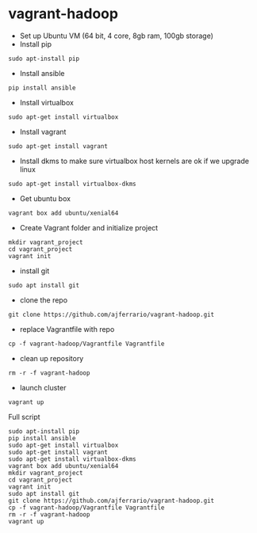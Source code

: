# vagrant-hadoop
- Set up Ubuntu VM (64 bit, 4 core, 8gb ram, 100gb storage)
- Install pip

`sudo apt-install pip`
- Install ansible

`pip install ansible`
- Install virtualbox

`sudo apt-get install virtualbox`
- Install vagrant

`sudo apt-get install vagrant`
- Install dkms to make sure virtualbox host kernels are ok if we upgrade linux

`sudo apt-get install virtualbox-dkms`
- Get ubuntu box

`vagrant box add ubuntu/xenial64`
- Create Vagrant folder and initialize project

```
mkdir vagrant_project
cd vagrant_project
vagrant init
```
- install git

`sudo apt install git`
- clone the repo

`git clone https://github.com/ajferrario/vagrant-hadoop.git`
- replace Vagrantfile with repo

`cp -f vagrant-hadoop/Vagrantfile Vagrantfile`
- clean up repository

`rm -r -f vagrant-hadoop`
- launch cluster

`vagrant up`

Full script
```
sudo apt-install pip
pip install ansible
sudo apt-get install virtualbox
sudo apt-get install vagrant
sudo apt-get install virtualbox-dkms
vagrant box add ubuntu/xenial64
mkdir vagrant_project
cd vagrant_project
vagrant init
sudo apt install git
git clone https://github.com/ajferrario/vagrant-hadoop.git
cp -f vagrant-hadoop/Vagrantfile Vagrantfile
rm -r -f vagrant-hadoop
vagrant up
